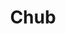---
templateKey: blog-post
featuredpost: false
featuredimage: /assets/Chub.png
title: Chub
description: Fish~Pole
testfield: 1404
---